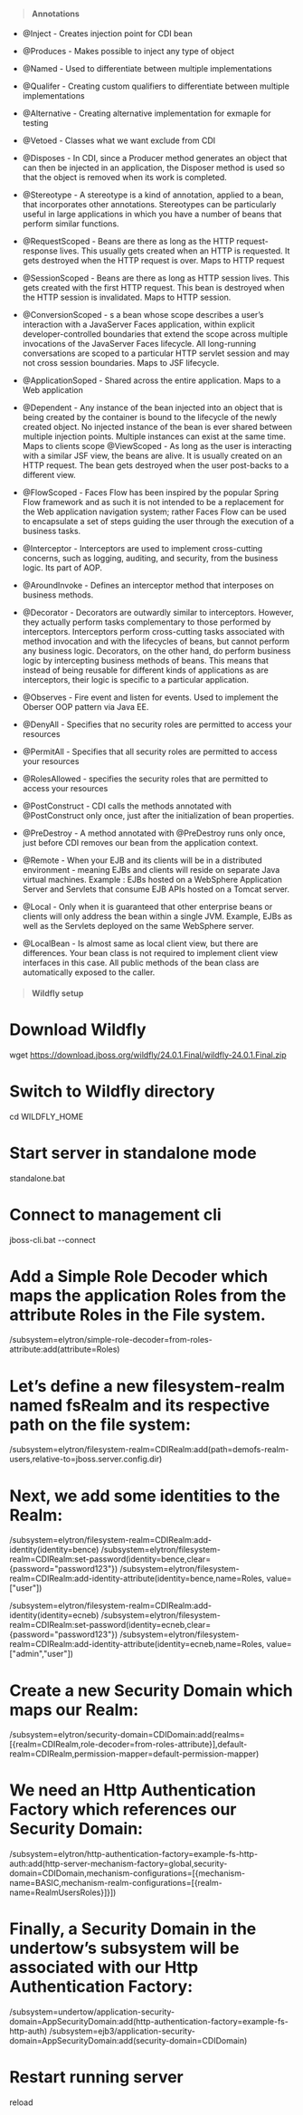 > #### Annotations

- @Inject - Creates injection point for CDI bean
- @Produces - Makes possible to inject any type of object
- @Named - Used to differentiate between multiple implementations
- @Qualifer - Creating custom qualifiers to differentiate between multiple implementations
- @Alternative - Creating alternative implementation for exmaple for testing
- @Vetoed - Classes what we want exclude from CDI

- @Disposes - In CDI, since a Producer method generates an object that can then be injected in an application, the Disposer method is used so that the object is removed when its work is completed.
- @Stereotype - A stereotype is a kind of annotation, applied to a bean, that incorporates other annotations. Stereotypes can be particularly useful in large applications in which you have a number of beans that perform similar functions.

- @RequestScoped - Beans are there as long as the HTTP request-response lives. This usually gets created when an HTTP is requested. It gets destroyed when the HTTP request is over. Maps to HTTP request
- @SessionScoped - Beans are there as long as HTTP session lives. This gets created with the first HTTP request. This bean is destroyed when the HTTP session is invalidated. Maps to HTTP session.
- @ConversionScoped - s a bean whose scope describes a user’s interaction with a JavaServer Faces application, within explicit developer-controlled boundaries that extend the scope across multiple invocations of the JavaServer Faces lifecycle. All long-running conversations are scoped to a particular HTTP servlet session and may not cross session boundaries. Maps to JSF lifecycle.
- @ApplicationSoped - Shared across the entire application. Maps to a Web application
- @Dependent - Any instance of the bean injected into an object that is being created by the container is bound to the lifecycle of the newly created object. No injected instance of the bean is ever shared between multiple injection points. Multiple instances can exist at the same time. Maps to clients scope
@ViewScoped - As long as the user is interacting with a similar JSF view, the beans are alive. It is usually created on an HTTP request. The bean gets destroyed when the user post-backs to a different view.
- @FlowScoped - Faces Flow has been inspired by the popular Spring Flow framework and as such it is not intended to be a replacement for the Web application navigation system; rather Faces Flow can be used to encapsulate a set of steps guiding the user through the execution of a business tasks.	

- @Interceptor - Interceptors are used to implement cross-cutting concerns, such as logging, auditing, and security, from the business logic. Its part of AOP.
- @AroundInvoke - Defines an interceptor method that interposes on business methods.
- @Decorator - Decorators are outwardly similar to interceptors. However, they actually perform tasks complementary to those performed by interceptors. Interceptors perform cross-cutting tasks associated with method invocation and with the lifecycles of beans, but cannot perform any business logic. Decorators, on the other hand, do perform business logic by intercepting business methods of beans. This means that instead of being reusable for different kinds of applications as are interceptors, their logic is specific to a particular application.
- @Observes - Fire event and listen for events. Used to implement the Oberser OOP pattern via Java EE.

- @DenyAll - Specifies that no security roles are permitted to access your resources
- @PermitAll - Specifies that all security roles are permitted to access your resources
- @RolesAllowed - specifies the security roles that are permitted to access your resources

- @PostConstruct - CDI calls the methods annotated with @PostConstruct only once, just after the initialization of bean properties.
- @PreDestroy - A method annotated with @PreDestroy runs only once, just before CDI removes our bean from the application context.

- @Remote - When your EJB and its clients will be in a distributed environment - meaning EJBs and clients will reside on separate Java virtual machines. Example : EJBs hosted on a WebSphere Application Server and Servlets that consume EJB APIs hosted on a Tomcat server.
- @Local - Only when it is guaranteed that other enterprise beans or clients will only address the bean within a single JVM. Example, EJBs as well as the Servlets deployed on the same WebSphere server.
- @LocalBean - Is almost same as local client view, but there are differences. Your bean class is not required to implement client view interfaces in this case. All public methods of the bean class are automatically exposed to the caller.

> #### Wildfly setup

# Download Wildfly
wget https://download.jboss.org/wildfly/24.0.1.Final/wildfly-24.0.1.Final.zip

# Switch to Wildfly directory
cd WILDFLY_HOME

# Start server in standalone mode
standalone.bat

# Connect to management cli
jboss-cli.bat --connect

# Add a Simple Role Decoder which maps the application Roles from the attribute Roles in the File system.
/subsystem=elytron/simple-role-decoder=from-roles-attribute:add(attribute=Roles)

# Let’s define a new filesystem-realm named fsRealm and its respective path on the file system:
/subsystem=elytron/filesystem-realm=CDIRealm:add(path=demofs-realm-users,relative-to=jboss.server.config.dir)

# Next, we add some identities to the Realm:
/subsystem=elytron/filesystem-realm=CDIRealm:add-identity(identity=bence)
/subsystem=elytron/filesystem-realm=CDIRealm:set-password(identity=bence,clear={password="password123"})
/subsystem=elytron/filesystem-realm=CDIRealm:add-identity-attribute(identity=bence,name=Roles, value=["user"])

/subsystem=elytron/filesystem-realm=CDIRealm:add-identity(identity=ecneb)
/subsystem=elytron/filesystem-realm=CDIRealm:set-password(identity=ecneb,clear={password="password123"})
/subsystem=elytron/filesystem-realm=CDIRealm:add-identity-attribute(identity=ecneb,name=Roles, value=["admin","user"])

# Create a new Security Domain which maps our Realm:
/subsystem=elytron/security-domain=CDIDomain:add(realms=[{realm=CDIRealm,role-decoder=from-roles-attribute}],default-realm=CDIRealm,permission-mapper=default-permission-mapper)

# We need an Http Authentication Factory which references our Security Domain:
/subsystem=elytron/http-authentication-factory=example-fs-http-auth:add(http-server-mechanism-factory=global,security-domain=CDIDomain,mechanism-configurations=[{mechanism-name=BASIC,mechanism-realm-configurations=[{realm-name=RealmUsersRoles}]}])

# Finally, a Security Domain in the undertow’s subsystem will be associated with our Http Authentication Factory:
/subsystem=undertow/application-security-domain=AppSecurityDomain:add(http-authentication-factory=example-fs-http-auth)
/subsystem=ejb3/application-security-domain=AppSecurityDomain:add(security-domain=CDIDomain)

# Restart running server
reload